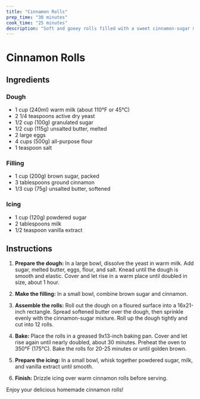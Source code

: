 ```yaml
---
title: "Cinnamon Rolls"
prep_time: "30 minutes"
cook_time: "25 minutes"
description: "Soft and gooey rolls filled with a sweet cinnamon-sugar mixture, topped with a creamy icing."
---
```


# Cinnamon Rolls

## Ingredients

### Dough

- 1 cup (240ml) warm milk (about 110°F or 45°C)
- 2 1/4 teaspoons active dry yeast
- 1/2 cup (100g) granulated sugar
- 1/2 cup (115g) unsalted butter, melted
- 2 large eggs
- 4 cups (500g) all-purpose flour
- 1 teaspoon salt

### Filling

- 1 cup (200g) brown sugar, packed
- 3 tablespoons ground cinnamon
- 1/3 cup (75g) unsalted butter, softened

### Icing

- 1 cup (120g) powdered sugar
- 2 tablespoons milk
- 1/2 teaspoon vanilla extract

## Instructions

1. **Prepare the dough:** In a large bowl, dissolve the yeast in warm milk. Add sugar, melted butter, eggs, flour, and salt. Knead until the dough is smooth and elastic. Cover and let rise in a warm place until doubled in size, about 1 hour.

2. **Make the filling:** In a small bowl, combine brown sugar and cinnamon.

3. **Assemble the rolls:** Roll out the dough on a floured surface into a 16x21-inch rectangle. Spread softened butter over the dough, then sprinkle evenly with the cinnamon-sugar mixture. Roll up the dough tightly and cut into 12 rolls.

4. **Bake:** Place the rolls in a greased 9x13-inch baking pan. Cover and let rise again until nearly doubled, about 30 minutes. Preheat the oven to 350°F (175°C). Bake the rolls for 20-25 minutes or until golden brown.

5. **Prepare the icing:** In a small bowl, whisk together powdered sugar, milk, and vanilla extract until smooth.

6. **Finish:** Drizzle icing over warm cinnamon rolls before serving.

Enjoy your delicious homemade cinnamon rolls!
